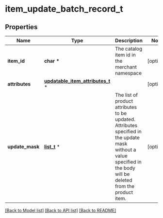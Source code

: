 # item_update_batch_record_t

## Properties
Name | Type | Description | Notes
------------ | ------------- | ------------- | -------------
**item_id** | **char \*** | The catalog item id in the merchant namespace | [optional] 
**attributes** | [**updatable_item_attributes_t**](updatable_item_attributes.md) \* |  | [optional] 
**update_mask** | [**list_t**](update_mask_field_type.md) \* | The list of product attributes to be updated. Attributes specified in the update mask without a value specified in the body will be deleted from the product item. | [optional] 

[[Back to Model list]](../README.md#documentation-for-models) [[Back to API list]](../README.md#documentation-for-api-endpoints) [[Back to README]](../README.md)


